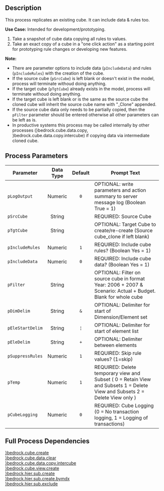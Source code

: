 ## Description
   
 This process replicates an existing cube. It can include data & rules too.  
     
**Use Case:**    Intended for development/prototyping.  
 1. Take a snapshot of cube data copying all rules to values.  
 2. Take an exact copy of a cube in a "one click action" as a starting point for prototyping rule changes or developing new features.  
     
**Note:**     
 * There are parameter options to include data (`pIncludeData`) and rules (`pIncludeRules`) with the creation of the cube.  
 * If the source cube (`pSrcCube`) is left blank or doesn't exist in the model, process will terminate withoud doing anything.  
 * If the target cube (`pTgtCube`) already exists in the model, process will terminate withoud doing anything.  
 * If the target cube is left blank or is the same as the source cube the cloned cube will inherit the source cube name with "_Clone" appended.  
 * If the source cube data only needs to be partially copied, then the `pFilter` parameter should be entered otherwise all other parameters can be left as is.  
 * In productive systems this process may be called internally by other processes (}bedrock.cube.data.copy, }bedrock.cube.data.copy.intercube) if copying data via intermediate cloned cube.  
## Process Parameters
  
|Parameter|Data Type|Default|Prompt Text|
  |---|:-:|:-:|---|
  |`pLogOutput`|Numeric|`0`|OPTIONAL: write parameters and action summary to server message log (Boolean True = 1)|
  |`pSrcCube`|String||REQUIRED: Source Cube|
  |`pTgtCube`|String||OPTIONAL: Target Cube to create/re-create (Source cube_clone if left blank)|
  |`pIncludeRules`|Numeric|`1`|REQUIRED: Include cube rules? (Boolean Yes = 1)|
  |`pIncludeData`|Numeric|`0`|REQUIRED: Include cube data? (Boolean Yes = 1)|
  |`pFilter`|String||OPTIONAL: Filter on source cube in format Year: 2006 + 2007 & Scenario: Actual + Budget. Blank for whole cube|
  |`pDimDelim`|String|`&`|OPTIONAL: Delimiter for start of Dimension/Element set|
  |`pEleStartDelim`|String|`¦`|OPTIONAL: Delimiter for start of element list|
  |`pEleDelim`|String|`+`|OPTIONAL: Delimiter between elements|
  |`pSuppressRules`|Numeric|`1`|REQUIRED: Skip rule values? (1=skip)|
  |`pTemp`|Numeric|`1`|REQUIRED: Delete temporary view and Subset ( 0 = Retain View and Subsets 1 = Delete View and Subsets 2 = Delete View only )|
  |`pCubeLogging`|Numeric|`0`|REQUIRED: Cube Logging (0 = No transaction logging, 1 = Logging of transactions)|
  ## Full Process Dependencies
[}bedrock.cube.create](}bedrock.cube.create)  
[}bedrock.cube.data.clear](}bedrock.cube.data.clear)  
[}bedrock.cube.data.copy.intercube](}bedrock.cube.data.copy.intercube)  
[}bedrock.cube.view.create](}bedrock.cube.view.create)  
[}bedrock.hier.sub.create](}bedrock.hier.sub.create)  
[}bedrock.hier.sub.create.bymdx](}bedrock.hier.sub.create.bymdx)  
[}bedrock.hier.sub.exclude](}bedrock.hier.sub.exclude)  

